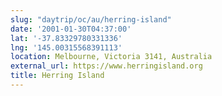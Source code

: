 ```yaml
---
slug: "daytrip/oc/au/herring-island"
date: '2001-01-30T04:37:00'
lat: '-37.83329780331336'
lng: '145.00315568391113'
location: Melbourne, Victoria 3141, Australia
external_url: https://www.herringisland.org
title: Herring Island
---
```



